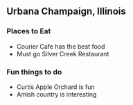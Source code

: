 ## Urbana Champaign, Illinois

### Places to Eat

- Courier Cafe has the best food
- Must go Silver Creek Restaurant

### Fun things to do
- Curtis Apple Orchard is fun
- Amish country is interesting 
